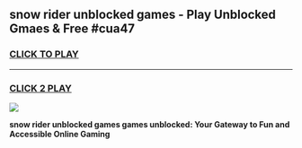 
## snow rider unblocked games - Play Unblocked Gmaes & Free #cua47
<h3>
<a href="https://premium.freeplayer.one?title=snow_rider_unblocked_games&ref=01M">CLICK TO PLAY</a></h3>
<hr>

<h3>
<a href="https://premium.freeplayer.one?title=snow_rider_unblocked_games&ref=01M">CLICK 2 PLAY</a>
  
</h3>

<a href="https://premium.freeplayer.one?title=snow_rider_unblocked_games&ref=01M"><img src="https://clearcache.store/games.png"></a>


**snow rider unblocked games games unblocked: Your Gateway to Fun and Accessible Online Gaming**
